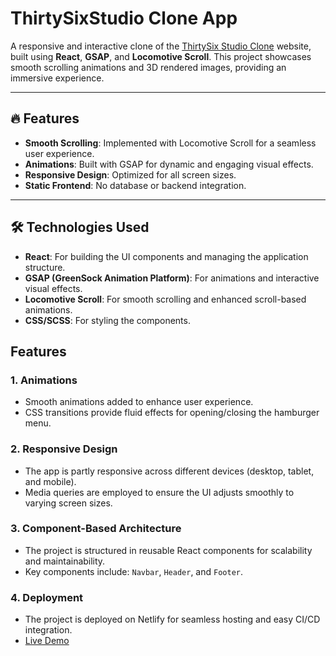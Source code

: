 # ThirtySixStudio Clone App

A responsive and interactive clone of the [ThirtySix Studio Clone](https://thirtysix-studio-clone.netlify.app/) website, built using **React**, **GSAP**, and **Locomotive Scroll**. This project showcases smooth scrolling animations and 3D rendered images, providing an immersive experience.

---

## 🔥 Features
- **Smooth Scrolling**: Implemented with Locomotive Scroll for a seamless user experience.
- **Animations**: Built with GSAP for dynamic and engaging visual effects.
- **Responsive Design**: Optimized for all screen sizes.
- **Static Frontend**: No database or backend integration.

---

## 🛠️ Technologies Used
- **React**: For building the UI components and managing the application structure.
- **GSAP (GreenSock Animation Platform)**: For animations and interactive visual effects.
- **Locomotive Scroll**: For smooth scrolling and enhanced scroll-based animations.
- **CSS/SCSS**: For styling the components.

## Features
### 1. **Animations**
   - Smooth animations added to enhance user experience.
   - CSS transitions provide fluid effects for opening/closing the hamburger menu.

### 2. **Responsive Design**
   - The app is partly responsive across different devices (desktop, tablet, and mobile).
   - Media queries are employed to ensure the UI adjusts smoothly to varying screen sizes.

### 3. **Component-Based Architecture**
   - The project is structured in reusable React components for scalability and maintainability.
   - Key components include: `Navbar`, `Header`, and `Footer`.

### 4. **Deployment**
   - The project is deployed on Netlify for seamless hosting and easy CI/CD integration.
   - [Live Demo](https://thirtysix-studio-clone.netlify.app/)
